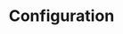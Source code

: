 ---
layout: default
title: Configuration
nav_order: 3
parent: current
permalink: /current/configuration
---